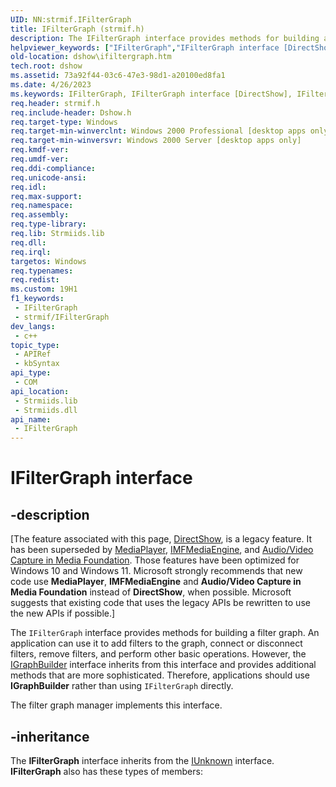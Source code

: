 ```yaml
---
UID: NN:strmif.IFilterGraph
title: IFilterGraph (strmif.h)
description: The IFilterGraph interface provides methods for building a filter graph.
helpviewer_keywords: ["IFilterGraph","IFilterGraph interface [DirectShow]","IFilterGraph interface [DirectShow]","described","IFilterGraphInterface","dshow.ifiltergraph","strmif/IFilterGraph"]
old-location: dshow\ifiltergraph.htm
tech.root: dshow
ms.assetid: 73a92f44-03c6-47e3-98d1-a20100ed8fa1
ms.date: 4/26/2023
ms.keywords: IFilterGraph, IFilterGraph interface [DirectShow], IFilterGraph interface [DirectShow],described, IFilterGraphInterface, dshow.ifiltergraph, strmif/IFilterGraph
req.header: strmif.h
req.include-header: Dshow.h
req.target-type: Windows
req.target-min-winverclnt: Windows 2000 Professional [desktop apps only]
req.target-min-winversvr: Windows 2000 Server [desktop apps only]
req.kmdf-ver: 
req.umdf-ver: 
req.ddi-compliance: 
req.unicode-ansi: 
req.idl: 
req.max-support: 
req.namespace: 
req.assembly: 
req.type-library: 
req.lib: Strmiids.lib
req.dll: 
req.irql: 
targetos: Windows
req.typenames: 
req.redist: 
ms.custom: 19H1
f1_keywords:
 - IFilterGraph
 - strmif/IFilterGraph
dev_langs:
 - c++
topic_type:
 - APIRef
 - kbSyntax
api_type:
 - COM
api_location:
 - Strmiids.lib
 - Strmiids.dll
api_name:
 - IFilterGraph
---
```


# IFilterGraph interface


## -description

\[The feature associated with this page, [DirectShow](/windows/win32/directshow/directshow), is a legacy feature. It has been superseded by [MediaPlayer](/uwp/api/Windows.Media.Playback.MediaPlayer), [IMFMediaEngine](/windows/win32/api/mfmediaengine/nn-mfmediaengine-imfmediaengine), and [Audio/Video Capture in Media Foundation](windows/win32/medfound/audio-video-capture-in-media-foundation). Those features have been optimized for Windows 10 and Windows 11. Microsoft strongly recommends that new code use **MediaPlayer**, **IMFMediaEngine** and **Audio/Video Capture in Media Foundation** instead of **DirectShow**, when possible. Microsoft suggests that existing code that uses the legacy APIs be rewritten to use the new APIs if possible.\]

The <code>IFilterGraph</code> interface provides methods for building a filter graph. An application can use it to add filters to the graph, connect or disconnect filters, remove filters, and perform other basic operations. However, the <a href="/windows/desktop/api/strmif/nn-strmif-igraphbuilder">IGraphBuilder</a> interface inherits from this interface and provides additional methods that are more sophisticated. Therefore, applications should use <b>IGraphBuilder</b> rather than using <code>IFilterGraph</code> directly.

The filter graph manager implements this interface.

## -inheritance

The <b>IFilterGraph</b> interface inherits from the <a href="/windows/desktop/api/unknwn/nn-unknwn-iunknown">IUnknown</a> interface. <b>IFilterGraph</b> also has these types of members:

